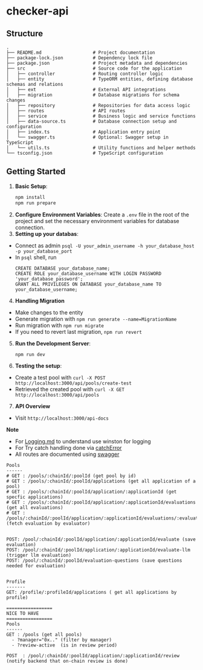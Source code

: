 # checker-api

## Structure

```
.
├── README.md                   # Project documentation
├── package-lock.json           # Dependency lock file
├── package.json                # Project metadata and dependencies
├── src                         # Source code for the application
│   ├── controller              # Routing controller logic
│   ├── entity                  # TypeORM entities, defining database schemas and relations
│   ├── ext                     # External API integrations
│   ├── migration               # Database migrations for schema changes
│   ├── repository              # Repositories for data access logic
│   ├── routes                  # API routes
│   ├── service                 # Business logic and service functions
│   ├── data-source.ts          # Database connection setup and configuration
│   ├── index.ts                # Application entry point
│   └── swagger.ts              # Optional: Swagger setup in TypeScript
│   └── utils.ts                # Utility functions and helper methods
└── tsconfig.json               # TypeScript configuration
```

## Getting Started

1. **Basic Setup**:
   ```bash
   npm install
   npm run prepare
   ```
2. **Configure Environment Variables**:
   Create a `.env` file in the root of the project and set the necessary environment variables for database connection.
3. **Setting up your databas**:
- Connect as admin `psql -U your_admin_username -h your_database_host -p your_database_port`
- In `psql` shell, run
  ```shell
  CREATE DATABASE your_database_name;
  CREATE ROLE your_database_username WITH LOGIN PASSWORD 'your_database_password';
  GRANT ALL PRIVILEGES ON DATABASE your_database_name TO your_database_username;
  ```
4. **Handling Migration**
- Make changes to the entity
- Generate migration with `npm run generate --name=MigrationName`
- Run migration with `npm run migrate`
- If you need to revert last migration, `npm run revert`
5. **Run the Development Server**:
   ```bash
   npm run dev
   ```
6. **Testing the setup**:
  - Create a test pool with `curl -X POST http://localhost:3000/api/pools/create-test`
  - Retrieved the created pool with `curl -X GET http://localhost:3000/api/pools`

7. **API Overview**
  - Visit `http://localhost:3000/api-docs`

**Note**

- For [Logging.md](./src//logger/logger.md) to understand use winston for logging
- For Try catch handling done via [catchError](./src/utils.ts)
- All routes are documented using [swagger](./src/swagger.ts)

```
Pools
------
# GET : /pools/:chainId/:poolId (get pool by id)
# GET : /pools/:chainId/:poolId/applications (get all application of a pool)
# GET : /pools/:chainId/:poolId/application/:applicationId (get specfic applications)
# GET : /pools/:chainId/:poolId/application/:applicationId/evaluations (get all evaluations)
# GET : /pools/:chainId/:poolId/application/:applicationId/evaluations/:evaluator (fetch evaluation by evaluator)


POST: /pool/:chainId/:poolId/application/:applicationId/evaluate (save evaluation)
POST: /pool/:chainId/:poolId/application/:applicationId/evaluate-llm (trigger llm evaluation)
POST: /pool/:chainId/:poolId/evaluation-questions (save questions needed for evaluation)


Profile 
-------
GET: /profile/:profileId/applications ( get all applications by profile)

=================
NICE TO HAVE
=================
Pools
------
GET : /pools (get all pools)
  - ?manager="0x.." (filter by manager)
  - ?review-active  (is in review period)

POST  : /pool/:chainId/:poolId/application/:applicationId/review (notify backend that on-chain review is done)
```
